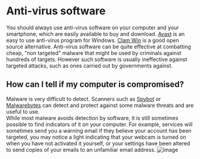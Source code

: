 [Title]: # (Мой компьютер заражен?)
[Order]: # (5)

# Anti-virus software

You should always use anti-virus software on your computer and your smartphone, which are easily available to buy and download. [Avast](https://www.avast.com) is an easy to use anti-virus program for Windows. [Clam Win](http://www.clamwin.com/) is a good open source alternative.  Anti-virus software can be quite effective at combatting cheap, "non targeted" malware that might be used by criminals against hundreds of targets. However such software is usually ineffective against targeted attacks, such as ones carried out by governments against.

## How can I tell if my computer is compromised?

Malware is very difficult to detect. Scanners such as [Spybot](https://www.safer-networking.org/) or [Malwarebytes](https://www.malwarebytes.org/) can detect and protect against some malware threats and are useful to use.  
While most malware avoids detection by software, it is still sometimes possible to find indicators of it on your computer. For example, services will sometimes send you a warning email if they believe your account has been targeted, you may notice a light indicating that your webcam is turned on when you have not activated it yourself, or your settings have been altered to send copies of your emails to an unfamiliar email address.
![image](malware2.png)